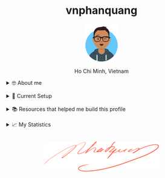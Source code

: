 <h1 align="center">vnphanquang</h1>

<p align="center">
  <a href="https://github.com/vnphanquang" target="_blank">
    <img src="./.github/images/avataaars.svg" alt="vnphanquang" height="100"/>
  </a>
</p>

<p align="center">Ho Chi Minh, Vietnam</p>

<details>
  <summary>🤓 About me</summary>

  <details align="center">
    <summary>My story</summary>
    <details align="center">
      <summary>Expand to see more of this</summary>
      <details align="center">
        <summary>Make this open to see some miracles</summary>
        <details align="center">
          <summary>You are getting there, keep going!</summary>
          <details align="center">
            <summary>You do really want to see how this ends, don't you?</summary>
            <details align="center">
              <summary>Well I have some exciting news to tell you</summary>
              <details align="center">
                <summary>You just wasted 5 seconds for this crap</summary>
                <details align="center">
                  <summary>Get your butt back to work</summary>
                  <details align="center">
                    <summary>Shame on you I have no story</summary>
                    <details align="center">
                      <summary>Okay now you are getting me annoyed...</summary>
                      <details align="center">
                        <summary>Okay okay, I will tell you my story, geez louise!</summary>
                        <details align="center">
                          <summary>It goes like this:</summary>
                          <details align="center">
                            <summary>...</summary>
                          </details>
                        </details>
                      </details>
                    </details>
                  </details>
                </details>
              </details>
            </details>
          </details>
        </details>
      </details>
    </details>
  </details>

  <br />

  My name is Quang Phan. I am a learner and a developer. This is where I dedicate my energy to the open source community.

  You are probably bored already so get back to whatever you were doing. See you out there on the field.

  In case you want to reach me, find me at `vnphanquang` on most social platforms.

  Cheers!
</details>

<br />

<details>
  <summary>💾 Current Setup</summary>
  <br />

My keyboard: [ZSA Moonlander](https://www.zsa.io/moonlander) [![monkeytype.badge]][monkeytype]

See my [.config] here for all my setup.

I mostly use Linux: [i3wm] & [polybar], [alacritty], [fish], [tmux], [neovim],

[![setup screenshot][local.images.setup]][.config]

I also use mac at work sometimes but only when i am forced too 😂.

</details>

<br />

<details>
  <summary>📚 Resources that helped me build this profile</summary>
  <br />

- [`awesome` collection of Github profiles](https://github.com/abhisheknaiidu/awesome-github-profile-readme#icons-) for inspiration
- [simpleicons](https://simpleicons.org/) for svg icons
- [getavataaars](https://getavataaars.com/) for avatar generation
- [wakatime](https://wakatime.com/dashboard), [wakatime-vscode](https://marketplace.visualstudio.com/items?itemName=WakaTime.vscode-wakatime) and the [anmol098/waka-readme-stats](https://github.com/anmol098/waka-readme-stats) github action for the coding stats section at end of this profile.

glhf!
</details>

<br />

<details>
  <summary>📈 My Statistics</summary>
  <br />

<!--START_SECTION:waka-->
![Code Time](http://img.shields.io/badge/Code%20Time-3%2C886%20hrs%202%20mins-blue)

![Profile Views](http://img.shields.io/badge/Profile%20Views-1-blue)

**I'm an Early 🐤** 

```text
🌞 Morning                3142 commits        ██████░░░░░░░░░░░░░░░░░░░   25.52 % 
🌆 Daytime                4205 commits        █████████░░░░░░░░░░░░░░░░   34.16 % 
🌃 Evening                4763 commits        ██████████░░░░░░░░░░░░░░░   38.69 % 
🌙 Night                  200 commits         ░░░░░░░░░░░░░░░░░░░░░░░░░   01.62 % 
```
📅 **I'm Most Productive on Friday** 

```text
Monday                   1723 commits        ████░░░░░░░░░░░░░░░░░░░░░   14.00 % 
Tuesday                  1955 commits        ████░░░░░░░░░░░░░░░░░░░░░   15.88 % 
Wednesday                1603 commits        ███░░░░░░░░░░░░░░░░░░░░░░   13.02 % 
Thursday                 1177 commits        ██░░░░░░░░░░░░░░░░░░░░░░░   09.56 % 
Friday                   2341 commits        █████░░░░░░░░░░░░░░░░░░░░   19.02 % 
Saturday                 1975 commits        ████░░░░░░░░░░░░░░░░░░░░░   16.04 % 
Sunday                   1536 commits        ███░░░░░░░░░░░░░░░░░░░░░░   12.48 % 
```


📊 **This Week I Spent My Time On** 

```text
🕑︎ Time Zone: Asia/Ho_Chi_Minh

💬 Programming Languages: 
JavaScript               16 hrs 53 mins      ████████████░░░░░░░░░░░░░   47.31 % 
JSON                     7 hrs 42 mins       █████░░░░░░░░░░░░░░░░░░░░   21.57 % 
TypeScript               5 hrs 51 mins       ████░░░░░░░░░░░░░░░░░░░░░   16.42 % 
Svelte                   4 hrs 4 mins        ███░░░░░░░░░░░░░░░░░░░░░░   11.41 % 
CSS                      39 mins             ░░░░░░░░░░░░░░░░░░░░░░░░░   01.84 % 

🔥 Editors: 
Neovim                   35 hrs 41 mins      █████████████████████████   100.00 % 

💻 Operating System: 
Linux                    35 hrs 41 mins      █████████████████████████   100.00 % 
```

**I Mostly Code in JavaScript** 

```text
JavaScript               28 repos            █████████░░░░░░░░░░░░░░░░   36.36 % 
TypeScript               22 repos            ███████░░░░░░░░░░░░░░░░░░   28.57 % 
HTML                     3 repos             █░░░░░░░░░░░░░░░░░░░░░░░░   03.90 % 
CSS                      2 repos             █░░░░░░░░░░░░░░░░░░░░░░░░   02.60 % 
Jupyter Notebook         1 repo              ░░░░░░░░░░░░░░░░░░░░░░░░░   01.30 % 
```




 Last Updated on 03/01/2025 00:43:06 UTC
<!--END_SECTION:waka-->

</details>


<br />

<p align="center">
  <a href="https://github.com/vnphanquang" target="_blank">
    <img src="./.github/images/signature.svg" height="80" />
  </a>
</p>

[monkeytype.badge]: https://img.shields.io/endpoint?style=for-the-badge&url=https%3A%2F%2Fmonkeytype-badge-vhd5lan7mmhz.runkit.sh%3Fmessage%3D119wpm%26label%3Dmonkeytype%26logoVariant%3Done
[monkeytype]: https://monkeytype.com/

[alacritty]: https://alacritty.org/
[polybar]: https://github.com/polybar/polybar
[i3wm]: https://i3wm.org/
[tmux]: https://github.com/tmux/tmux/wiki
[fish]: https://fishshell.com/
[neovim]: https://neovim.io/
[vscode]: https://code.visualstudio.com/
[vscode.vim]: https://marketplace.visualstudio.com/items?itemName=vscodevim.vim

[.config]: https://github.com/vnphanquang/.config
[local.images.setup]: ./.github/images/setup.png
